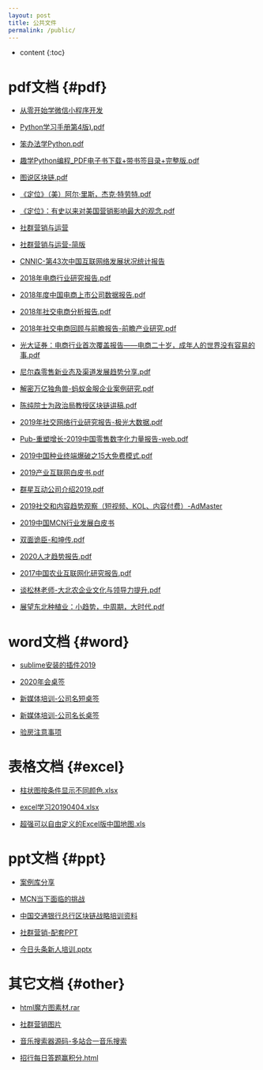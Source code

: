 ```yaml
---
layout: post
title: 公共文件
permalink: /public/
---
```


* content
{:toc}


pdf文档						{#pdf}
===================================

- [从零开始学微信小程序开发](/public/pdf/从零开始学微信小程序开发.pdf)

- [Python学习手册第4版).pdf](/public/pdf/Python学习手册第4版.pdf)

- [笨办法学Python.pdf](/public/pdf/笨办法学Python.pdf)

- [趣学Python编程_PDF电子书下载+带书签目录+完整版.pdf](/public/pdf/趣学Python编程_PDF电子书下载+带书签目录+完整版.pdf)

- [图说区块链.pdf](/public/pdf/图说区块链.pdf)

- [《定位》（美）阿尔·里斯，杰克·特劳特.pdf](/public/pdf/定位.pdf)

- [《定位》：有史以来对美国营销影响最大的观念.pdf](/public/pdf/定位：有史以来对美国营销影响最大的观念.pdf)

- [社群营销与运营](/public/pdf/社群营销与运营.pdf)

- [社群营销与运营-简版](/public/pdf/社群营销与运营-简版.pdf)

- [CNNIC-第43次中国互联网络发展状况统计报告](/public/pdf/CNNIC-第43次中国互联网络发展状况统计报告.pdf)

- [2018年电商行业研究报告.pdf](/public/pdf/2018年电商行业研究报告.pdf)

- [2018年度中国电商上市公司数据报告.pdf](/public/pdf/2018年度中国电商上市公司数据报告.pdf)

- [2018年社交电商分析报告.pdf](/public/pdf/2018年社交电商分析报告.pdf)

- [2018年社交电商回顾与前瞻报告-前瞻产业研究.pdf](/public/pdf/2018年社交电商回顾与前瞻报告-前瞻产业研究.pdf)

- [光大证券：电商行业首次覆盖报告——电商二十岁，成年人的世界没有容易的事.pdf](/public/pdf/光大证券-电商二十岁,成年人的世界没有容易的事.pdf)

- [尼尔森零售新业态及渠道发展趋势分享.pdf](/public/pdf/尼尔森零售新业态及渠道发展趋势分享.pdf)

- [解密万亿独角兽-蚂蚁金服企业案例研究.pdf](/public/pdf/解密万亿独角兽-蚂蚁金服企业案例研究.pdf)

- [陈纯院士为政治局教授区块链讲稿.pdf](/public/pdf/陈纯院士为政治局教授区块链讲稿.pdf)

- [2019年社交网络行业研究报告-极光大数据.pdf](/public/pdf/2019年社交网络行业研究报告-极光大数据.pdf)

- [Pub-重塑增长-2019中国零售数字化力量报告-web.pdf](/public/pdf/Pub-重塑增长-2019中国零售数字化力量报告-web.pdf)

- [2019中国种业终端爆破之15大免费模式.pdf](/public/pdf/2019中国种业终端爆破之15大免费模式.pdf)

- [2019产业互联网白皮书.pdf](/public/pdf/2019产业互联网白皮书.pdf)

- [群星互动公司介绍2019.pdf](/public/pdf/群星互动公司介绍2019.pdf)

- [2019社交和内容趋势观察（短视频、KOL、内容付费）-AdMaster](/public/pdf/2019社交和内容趋势观察.pdf)

- [2019中国MCN行业发展白皮书](/public/pdf/2019中国MCN行业发展白皮书.pdf)

- [双面诡臣-和坤传.pdf](/public/pdf/双面诡臣-和坤传.pdf)

- [2020人才趋势报告.pdf](/public/pdf/2020人才趋势报告.pdf)

- [2017中国农业互联网化研究报告.pdf](/public/pdf/2017中国农业互联网化研究报告.pdf)

- [谈松林老师-大北农企业文化与领导力提升.pdf](/public/pdf/谈松林老师-大北农企业文化与领导力提升.pdf)

- [展望东北种植业：小趋势，中周期，大时代.pdf](/public/pdf/展望东北种植业：小趋势，中周期，大时代.pdf)



word文档						{#word}
===================================

- [sublime安装的插件2019](https://view.officeapps.live.com/op/view.aspx?src=https://zydemo.github.io/public/doc/sublime安装的插件2019.docx)

- [2020年会桌签](https://view.officeapps.live.com/op/view.aspx?src=https://zydemo.github.io/public/doc/2020年会桌签.docx)

- [新媒体培训-公司名短桌签](https://view.officeapps.live.com/op/view.aspx?src=https://zydemo.github.io/public/doc/新媒体培训-公司名短桌签.docx)

- [新媒体培训-公司名长桌签](https://view.officeapps.live.com/op/view.aspx?src=https://zydemo.github.io/public/doc/新媒体培训-公司名长桌签.docx)

- [验房注意事项](https://view.officeapps.live.com/op/view.aspx?src=https://zydemo.github.io/public/doc/验房注意事项.docx)



表格文档						{#excel}
===================================

- [柱状图按条件显示不同颜色.xlsx](https://view.officeapps.live.com/op/view.aspx?src=https://zydemo.github.io/public/excel/柱状图按条件显示不同颜色.xlsx)

- [excel学习20190404.xlsx](https://view.officeapps.live.com/op/view.aspx?src=https://zydemo.github.io/public/excel/excel学习20190404.xlsx)

- [超强可以自由定义的Excel版中国地图.xls](https://view.officeapps.live.com/op/view.aspx?src=https://zydemo.github.io/public/excel/超强可以自由定义的Excel版中国地图.xls)


ppt文档						{#ppt}
===================================

- [案例库分享](/public/ppt/案例库分享.pptx)

- [MCN当下面临的挑战](https://view.officeapps.live.com/op/view.aspx?src=https://zydemo.github.io/public/ppt/MCN当下面临的挑战.pptx)

- [中国交通银行总行区块链战略培训资料](https://view.officeapps.live.com/op/view.aspx?src=https://zydemo.github.io/public/ppt/中国交通银行总行区块链战略培训资料.pptx)

- [社群营销-配套PPT](/public/ppt/社群营销-配套PPT.pptx)

- [今日头条新人培训.pptx](/public/ppt/今日头条新人培训.pptx)


其它文档						{#other}
===================================
- [html魔方图素材.rar](/public/other/img.rar)

- [社群营销图片](/public/other/社群营销图片.png)

- [音乐搜索器源码-多站合一音乐搜索](/public/other/music-master.zip)

- [招行每日答题赢积分.html](/public/other/招行每日答题赢积分.html)
